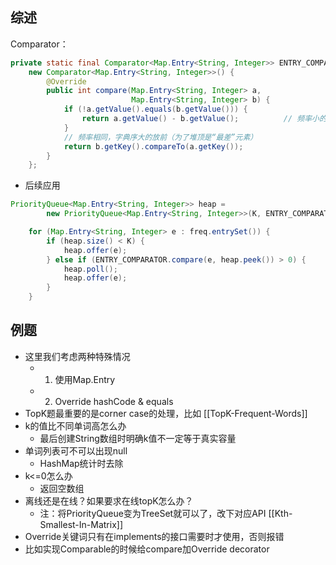 ## 综述
Comparator：
```java
private static final Comparator<Map.Entry<String, Integer>> ENTRY_COMPARATOR =
	new Comparator<Map.Entry<String, Integer>>() {
		@Override
		public int compare(Map.Entry<String, Integer> a,
						   Map.Entry<String, Integer> b) {
			if (!a.getValue().equals(b.getValue())) {
				return a.getValue() - b.getValue();          // 频率小的在前
			}
			// 频率相同，字典序大的放前（为了堆顶是“最差”元素）
			return b.getKey().compareTo(a.getKey());
		}
	};
```
- 后续应用
```java
PriorityQueue<Map.Entry<String, Integer>> heap =
		new PriorityQueue<Map.Entry<String, Integer>>(K, ENTRY_COMPARATOR);

	for (Map.Entry<String, Integer> e : freq.entrySet()) {
		if (heap.size() < K) {
			heap.offer(e);
		} else if (ENTRY_COMPARATOR.compare(e, heap.peek()) > 0) {
			heap.poll();
			heap.offer(e);
		}
	}
```

## 例题
- 这里我们考虑两种特殊情况
	- 1. 使用Map.Entry
	- 2. Override hashCode & equals
- TopK题最重要的是corner case的处理，比如
[[TopK-Frequent-Words]]
- k的值比不同单词高怎么办
	- 最后创建String数组时明确k值不一定等于真实容量
- 单词列表可不可以出现null
	- HashMap统计时去除
- k<=0怎么办
	- 返回空数组
- 离线还是在线？如果要求在线topK怎么办？
	- 注：将PriorityQueue变为TreeSet就可以了，改下对应API
[[Kth-Smallest-In-Matrix]]
- Override关键词只有在implements的接口需要时才使用，否则报错
- 比如实现Comparable的时候给compare加Override decorator